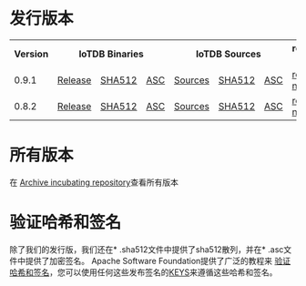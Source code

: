 # 发行版本

<table>
	<tr>
        <th >Version</th>
	    <th colspan="3">IoTDB Binaries</th>
	    <th colspan="3">IoTDB Sources</th>
	    <th>release notes</th>  
	</tr >
    <tr>
        <td>0.9.1</td>
        <td><a href="https://www.apache.org/dyn/closer.cgi/incubator/iotdb/0.9.1-incubating/apache-iotdb-0.9.1-incubating-bin.zip">Release</a></td>
        <td><a href="https://downloads.apache.org/incubator/iotdb/0.9.1-incubating/apache-iotdb-0.9.1-incubating-bin.zip.sha512">SHA512</a></td>
        <td><a href="https://downloads.apache.org/incubator/iotdb/0.9.1-incubating/apache-iotdb-0.9.1-incubating-bin.zip.asc">ASC</a></td>
        <td><a href="https://www.apache.org/dyn/closer.cgi/incubator/iotdb/0.9.1-incubating/apache-iotdb-0.9.1-incubating-source-release.zip">Sources</a></td>
        <td><a href="https://downloads.apache.org/incubator/iotdb/0.9.1-incubating/apache-iotdb-0.9.1-incubating-source-release.zip.sha512">SHA512</a></td>
        <td><a href="https://downloads.apache.org/incubator/iotdb/0.9.1-incubating/apache-iotdb-0.9.1-incubating-source-release.zip.asc">ASC</a></td>
        <td><a href="https://raw.githubusercontent.com/apache/incubator-iotdb/release/0.9.1/RELEASE_NOTES.md">release notes</a></td>
    </tr>
	<tr >
        <td>0.8.2</td>
        <td><a href="https://www.apache.org/dyn/closer.cgi/incubator/iotdb/0.8.2-incubating/apache-iotdb-0.8.2-incubating-bin.zip">Release</a></td>
        <td><a href="https://downloads.apache.org/incubator/iotdb/0.8.2-incubating/apache-iotdb-0.8.2-incubating-bin.zip.sha512">SHA512</a></td>
        <td><a href="https://downloads.apache.org/incubator/iotdb/0.8.2-incubating/apache-iotdb-0.8.2-incubating-bin.zip.asc">ASC</a></td>
	    <td><a href="https://www.apache.org/dyn/closer.cgi/incubator/iotdb/0.8.2-incubating/apache-iotdb-0.8.2-incubating-source-release.zip">Sources</a></td>
        <td><a href="https://downloads.apache.org/incubator/iotdb/0.8.2-incubating/apache-iotdb-0.8.2-incubating-source-release.zip.sha512">SHA512</a></td>
	    <td><a href="https://downloads.apache.org/incubator/iotdb/0.8.2-incubating/apache-iotdb-0.8.2-incubating-source-release.zip.asc">ASC</a></td>
	    <td><a href="https://raw.githubusercontent.com/apache/incubator-iotdb/release/0.8.2/RELEASE_NOTES.md">release notes</a></td>
	</tr>

</table>




# 所有版本

在 [Archive incubating repository](https://archive.apache.org/dist/incubator/iotdb/)查看所有版本



# 验证哈希和签名

除了我们的发行版，我们还在* .sha512文件中提供了sha512散列，并在* .asc文件中提供了加密签名。  Apache Software Foundation提供了广泛的教程来 [验证哈希和签名](http://www.apache.org/info/verification.html)，您可以使用任何这些发布签名的[KEYS](https://downloads.apache.org/incubator/iotdb/KEYS)来遵循这些哈希和签名。

<FooterFixed/>